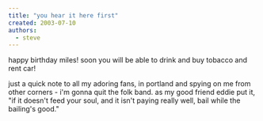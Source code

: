 ```yaml
---
title: "you hear it here first"
created: 2003-07-10
authors: 
  - steve
---
```


happy birthday miles! soon you will be able to drink and buy tobacco and rent car!  
  
  
just a quick note to all my adoring fans, in portland and spying on me from other corners - i'm gonna quit the folk band. as my good friend eddie put it, "if it doesn't feed your soul, and it isn't paying really well, bail while the bailing's good."
